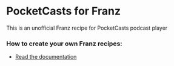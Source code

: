 # PocketCasts for Franz
This is an unofficial Franz recipe for PocketCasts podcast player

### How to create your own Franz recipes:
* [Read the documentation](https://github.com/meetfranz/plugins)
